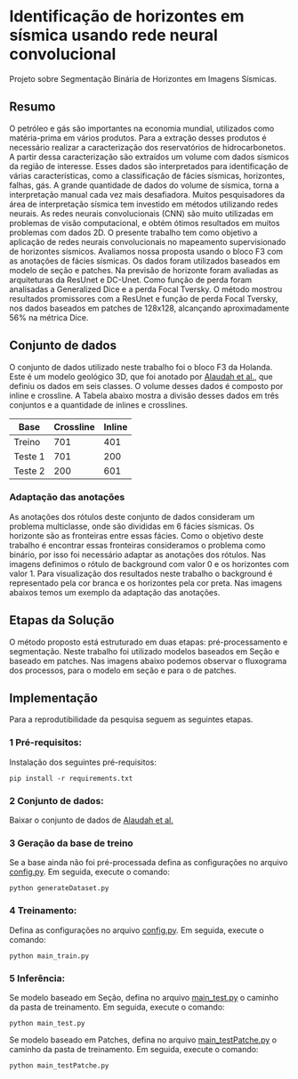 # Identificação de horizontes em sísmica usando rede neural convolucional
Projeto sobre Segmentação Binária de Horizontes em Imagens Sísmicas.

## Resumo
O petróleo e gás são importantes na economia mundial, utilizados como matéria-prima em vários produtos. Para a extração desses produtos é necessário realizar a caracterização dos reservatórios de hidrocarbonetos. A partir dessa caracterização são extraídos um volume com dados sísmicos da região de interesse. Esses dados são interpretados para identificação de várias características, como a classificação de fácies sísmicas, horizontes, falhas, gás. A grande quantidade de dados do volume de sísmica, torna a interpretação manual cada vez mais desafiadora. Muitos pesquisadores da área de interpretação sísmica tem investido em métodos utilizando redes neurais. As redes neurais convolucionais (CNN) são muito utilizadas em problemas de visão computacional, e obtém ótimos resultados em muitos problemas com dados 2D. O presente trabalho tem como objetivo a aplicação de redes neurais convolucionais no mapeamento supervisionado de horizontes sísmicos. Avaliamos nossa proposta usando o bloco F3 com as anotações de fácies sísmicas. Os dados foram utilizados baseados em modelo de seção e patches. Na previsão de horizonte foram avaliadas as arquiteturas da ResUnet e DC-Unet. Como função de perda foram analisadas a Generalized Dice e a perda Focal Tversky. O método mostrou resultados promissores com a ResUnet e função de perda Focal Tversky, nos dados baseados em patches de 128x128, alcançando aproximadamente 56% na métrica Dice.

## Conjunto de dados
O conjunto de dados utilizado neste trabalho foi o bloco F3 da Holanda. Este é um modelo geológico 3D, que foi anotado por [Alaudah et al.](https://github.com/yalaudah/facies_classification_benchmark), que definiu os dados em seis classes. O volume desses dados é composto por inline e crossline. A Tabela abaixo mostra a divisão desses dados em três conjuntos e a quantidade de inlines e crosslines.

|   Base   | Crossline |  Inline  |
| ---------| --------- | -------- |
| Treino   |    701    |    401   |
| Teste 1  |    701    |    200   |
| Teste 2  |    200    |    601   |

### Adaptação das anotações

As anotações dos rótulos deste conjunto de dados consideram um problema multiclasse, onde são divididas em 6 fácies sísmicas. Os horizonte são as fronteiras entre essas fácies. Como o objetivo deste trabalho é encontrar essas fronteiras consideramos o problema como binário, por isso foi necessário adaptar as anotações dos rótulos. Nas imagens definimos o rótulo de background com valor 0 e os horizontes com valor 1.  Para visualização dos resultados neste trabalho o background é representado pela cor branca e os horizontes pela cor preta. Nas imagens abaixos temos um exemplo da adaptação das anotações.

## Etapas da Solução
O método proposto está estruturado em duas etapas: pré-processamento e segmentação.
Neste trabalho foi utilizado modelos baseados em Seção e baseado em patches. Nas imagens abaixo podemos observar o fluxograma dos processos, para o modelo em seção e para o de patches.



## Implementação
Para a reprodutibilidade da pesquisa seguem as seguintes etapas.

### 1 Pré-requisitos:
Instalação dos seguintes pré-requisitos: 

```
pip install -r requirements.txt
```

### 2 Conjunto de dados:
Baixar o conjunto de dados de [Alaudah et al.](https://github.com/yalaudah/facies_classification_benchmark)

### 3 Geração da base de treino
Se a base ainda não foi pré-processada defina as configurações no arquivo [config.py](https://github.com/yalaudah/facies_classification_benchmark). Em seguida, execute o comando: 
```
python generateDataset.py
```

### 4 Treinamento:
Defina as configurações no arquivo [config.py](https://github.com/yalaudah/facies_classification_benchmark). Em seguida, execute o comando:
```
python main_train.py
```

### 5 Inferência:
Se modelo baseado em Seção, defina no arquivo [main_test.py](https://github.com/yalaudah/facies_classification_benchmark) o caminho da pasta de treinamento. Em seguida, execute o comando:
```
python main_test.py
```
Se modelo baseado em Patches, defina no arquivo [main_testPatche.py](https://github.com/yalaudah/facies_classification_benchmark) o caminho da pasta de treinamento. Em seguida, execute o comando:
```
python main_testPatche.py
```

